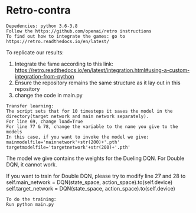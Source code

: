 # Retro-contra
```
Depedencies: python 3.6-3.8
Follow the https://github.com/openai/retro instructions
To find out how to integrate the games: go to https://retro.readthedocs.io/en/latest/
```
To replicate our results:
1. Integrate the fame according to this link:
 https://retro.readthedocs.io/en/latest/integration.html#using-a-custom-integration-from-python
2. Ensure the repository remains the same structure as it lay out in this repository
3. change the code in main.py 
```
Transfer learning:
The script sets that for 10 timesteps it saves the model in the directory(target network and main network separately).
For line 69, change load=True
For line 77 & 78, change the variable to the name you give to the models
In this case, if you want to invoke the model we give:
mainmodelfile='mainnetwork'+str(200)+'.pth'
targetmodelfile='targetnetwork'+str(200)+'.pth'
```
The model we give contains the weights for the Dueling DQN.
For Double DQN, it cannot work.</br>

If you want to train for Double DQN, please try to modify line 27 and 28 to </br>
self.main_network = DQN(state_space, action_space).to(self.device)</br>
self.target_network = DQN(state_space, action_space).to(self.device)

```
To do the training:
Run python main.py
```

